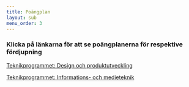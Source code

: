 ```yaml
---
title: Poängplan
layout: sub
menu_order: 3
---
```

### Klicka på länkarna för att se poängplanerna för respektive fördjupning

[Teknikprogrammet: Design och produktutveckling](/assets/TEDES18.pdf)

[Teknikprogrammet: Informations- och medieteknik](/assets/TEINF18.pdf)
